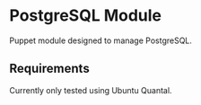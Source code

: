 # PostgreSQL Module

Puppet module designed to manage PostgreSQL.

## Requirements

Currently only tested using Ubuntu Quantal.